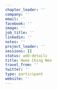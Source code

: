 ```yaml
---
chapter_leader: ''
company: ''
email: ''
facebook: ''
image: ''
job_title: ''
linkedin: ''
notes: ''
project_leader: ''
sessions: []
status: add-details
title: Hwee Ching Neo
travel_from: ''
twitter: ''
type: participant
website: ''
---
```


<!-- put more details about participant here -->